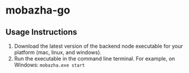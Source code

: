 # mobazha-go

## Usage Instructions

1. Download the latest version of the backend node executable for your platform (mac, linux, and windows).
2. Run the executable in the command line terminal. For example, on Windows: `mobazha.exe start`
